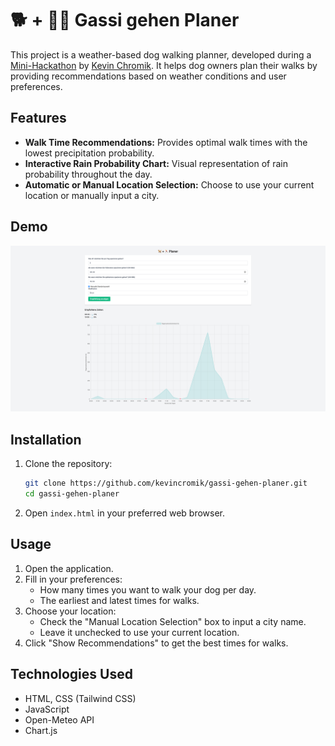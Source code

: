 # 🐕 + 🏃‍♂️ Gassi gehen Planer

This project is a weather-based dog walking planner, developed during a [Mini-Hackathon](https://minihackathon.de/) by [Kevin Chromik](https://github.com/kchromik). It helps dog owners plan their walks by providing recommendations based on weather conditions and user preferences.

## Features

- **Walk Time Recommendations:** Provides optimal walk times with the lowest precipitation probability.
- **Interactive Rain Probability Chart:** Visual representation of rain probability throughout the day.
- **Automatic or Manual Location Selection:** Choose to use your current location or manually input a city.

## Demo

![Demo Screenshot](demo.png)

## Installation

1. Clone the repository:
   ```sh
   git clone https://github.com/kevincromik/gassi-gehen-planer.git
   cd gassi-gehen-planer
   ```
2. Open `index.html` in your preferred web browser.

## Usage

1. Open the application.
2. Fill in your preferences:
   - How many times you want to walk your dog per day.
   - The earliest and latest times for walks.
3. Choose your location:
   - Check the "Manual Location Selection" box to input a city name.
   - Leave it unchecked to use your current location.
4. Click "Show Recommendations" to get the best times for walks.

## Technologies Used

- HTML, CSS (Tailwind CSS)
- JavaScript
- Open-Meteo API
- Chart.js
